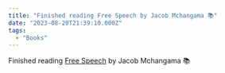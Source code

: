 ```yaml
---
title: "Finished reading Free Speech by Jacob Mchangama 📚"
date: "2023-08-20T21:39:10.000Z"
tags: 
  - "Books"
---
```


Finished reading [Free Speech](https://micro.blog/books/9781541600492) by Jacob Mchangama 📚
